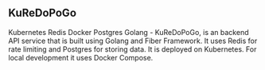 ## KuReDoPoGo

Kubernetes Redis Docker Postgres Golang - KuReDoPoGo, is an backend API service that is built using Golang and Fiber Framework. It uses Redis for rate limiting and Postgres for storing data. It is deployed on Kubernetes. For local development it uses Docker Compose.